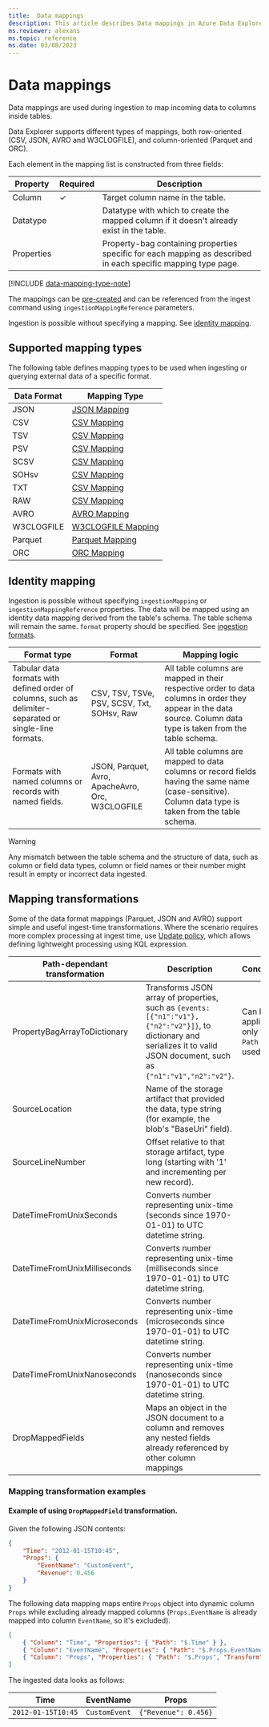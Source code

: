 ```yaml
---
title:  Data mappings
description: This article describes Data mappings in Azure Data Explorer.
ms.reviewer: alexans
ms.topic: reference
ms.date: 03/08/2023
---
```


# Data mappings

Data mappings are used during ingestion to map incoming data to columns inside tables.

Data Explorer supports different types of mappings, both row-oriented (CSV, JSON, AVRO and W3CLOGFILE), and column-oriented (Parquet and ORC).

Each element in the mapping list is constructed from three fields:

| Property    | Required | Description                                                                                                   |
|-------------|----------|---------------------------------------------------------------------------------------------------------------|
| Column      | &check;  | Target column name in the table.                                                                              |
| Datatype    |          | Datatype with which to create the mapped column if it doesn't already exist in the table.                     |
| Properties  |          | Property-bag containing properties specific for each mapping as described in each specific mapping type page. |

[!INCLUDE [data-mapping-type-note](../../includes/data-mapping-type-note.md)]

The mappings can be [pre-created](create-ingestion-mapping-command.md) and can be referenced from the ingest command using `ingestionMappingReference` parameters.

Ingestion is possible without specifying a mapping. See [identity mapping](#identity-mapping).

## Supported mapping types

The following table defines mapping types to be used when ingesting or querying external data of a specific format.

| Data Format | Mapping Type |
|-------------|-----------------------------------------------|
| JSON        | [JSON Mapping](json-mapping.md)               |
| CSV         | [CSV Mapping](csv-mapping.md)                 |
| TSV         | [CSV Mapping](csv-mapping.md)                 |
| PSV         | [CSV Mapping](csv-mapping.md)                 |
| SCSV        | [CSV Mapping](csv-mapping.md)                 |
| SOHsv       | [CSV Mapping](csv-mapping.md)                 |
| TXT         | [CSV Mapping](csv-mapping.md)                 |
| RAW         | [CSV Mapping](csv-mapping.md)                 |
| AVRO        | [AVRO Mapping](avro-mapping.md)               |
| W3CLOGFILE  | [W3CLOGFILE Mapping](w3c-log-file-mapping.md) |
| Parquet     | [Parquet Mapping](parquet-mapping.md)         |
| ORC         | [ORC Mapping](orc-mapping.md)                 |

## Identity mapping

Ingestion is possible without specifying `ingestionMapping` or `ingestionMappingReference` properties. The data will be mapped using an identity data mapping derived from the table's schema. The table schema will remain the same. `format` property should be specified. See [ingestion formats](../../ingestion-supported-formats.md).

| Format type                                                                                             | Format                                           | Mapping logic                                                                                                                                                    |
|---------------------------------------------------------------------------------------------------------|--------------------------------------------------|------------------------------------------------------------------------------------------------------------------------------------------------------------------|
| Tabular data formats with defined order of columns, such as delimiter-separated or single-line formats. | CSV, TSV, TSVe, PSV, SCSV, Txt, SOHsv, Raw       | All table columns are mapped in their respective order to data columns in order they appear in the data source. Column data type is taken from the table schema. |
| Formats with named columns or records with named fields.                                                | JSON, Parquet, Avro, ApacheAvro, Orc, W3CLOGFILE | All table columns are mapped to data columns or record fields having the same name (case-sensitive). Column data type is taken from the table schema.            |

> [!WARNING]
> Any mismatch between the table schema and the structure of data, such as column or field data types, column or field names or their number might result in empty or incorrect data ingested.

## Mapping transformations

Some of the data format mappings (Parquet, JSON and AVRO) support simple and useful ingest-time transformations. Where the scenario requires more complex processing at ingest time, use [Update policy](./show-table-update-policy-command.md), which allows defining lightweight processing using KQL expression.

| Path-dependant transformation | Description                                                                                                                                                             | Conditions                               |
|-------------------------------|-------------------------------------------------------------------------------------------------------------------------------------------------------------------------|------------------------------------------|
| PropertyBagArrayToDictionary  | Transforms JSON array of properties, such as `{events:[{"n1":"v1"},{"n2":"v2"}]}`, to dictionary and serializes it to valid JSON document, such as `{"n1":"v1","n2":"v2"}`. | Can be applied only when `Path` is used. |
| SourceLocation                | Name of the storage artifact that provided the data, type string (for example, the blob's "BaseUri" field).                                                             |                                          |
| SourceLineNumber              | Offset relative to that storage artifact, type long (starting with '1' and incrementing per new record).                                                                |                                          |
| DateTimeFromUnixSeconds       | Converts number representing unix-time (seconds since 1970-01-01) to UTC datetime string.                                                                               |                                          |
| DateTimeFromUnixMilliseconds  | Converts number representing unix-time (milliseconds since 1970-01-01) to UTC datetime string.                                                                          |                                          |
| DateTimeFromUnixMicroseconds  | Converts number representing unix-time (microseconds since 1970-01-01) to UTC datetime string.                                                                          |                                          |
| DateTimeFromUnixNanoseconds   | Converts number representing unix-time (nanoseconds since 1970-01-01) to UTC datetime string.                                                                           |                                          |
| DropMappedFields | Maps an object in the JSON document to a column and removes any nested fields already referenced by other column mappings |

### Mapping transformation examples

#### Example of using `DropMappedField` transformation.

Given the following JSON contents:

```json
{
    "Time": "2012-01-15T10:45",
    "Props": {
        "EventName": "CustomEvent",
        "Revenue": 0.456
    }
}
```

The following data mapping maps entire `Props` object into dynamic column `Props` while excluding
already mapped columns (`Props.EventName` is already mapped into column `EventName`, so it's
excluded).

```json
[
    { "Column": "Time", "Properties": { "Path": "$.Time" } },
    { "Column": "EventName", "Properties": { "Path": "$.Props.EventName" } },
    { "Column": "Props", "Properties": { "Path": "$.Props", "Transform":"DropMappedFields" } },
]
```

The ingested data looks as follows:

|  Time |        EventName           |   Props   |
|-------|----------------------------|-----------|
| `2012-01-15T10:45` | `CustomEvent` |  `{"Revenue": 0.456}`  |
